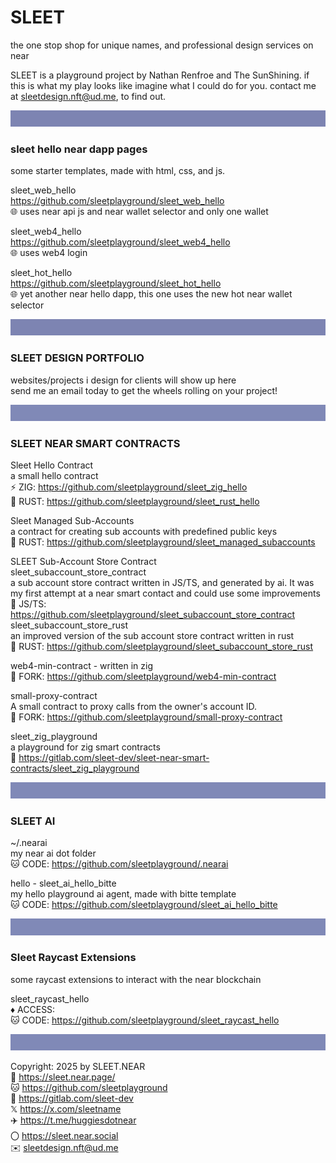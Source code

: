 # SLEET
the one stop shop for unique names, and professional design services on near

SLEET is a playground project by Nathan Renfroe and The SunShining.
if this is what my play looks like imagine what I could do for you.
contact me at sleetdesign.nft@ud.me, to find out.


![](../src/sleet_banner_100px_7d84b2.svg)



### sleet hello near dapp pages
some starter templates, made with html, css, and js.

sleet_web_hello
<br/>
https://github.com/sleetplayground/sleet_web_hello
<br/>
🌐 uses near api js and near wallet selector and only one wallet

sleet_web4_hello
<br/>
https://github.com/sleetplayground/sleet_web4_hello
<br/>
🌐 uses web4 login


sleet_hot_hello
<br/>
https://github.com/sleetplayground/sleet_hot_hello
<br/>
🌐 yet another near hello dapp, this one uses the new hot near wallet selector


![](../src/sleet_banner_100px_7d84b2.svg)
### SLEET DESIGN PORTFOLIO

websites/projects i design for clients will show up here
<br/>
send me an email today to get the wheels rolling on your project!


![](../src/sleet_banner_100px_8089b7.svg)
### SLEET NEAR SMART CONTRACTS

Sleet Hello Contract
<br/>
a small hello contract
<br/>
⚡️ ZIG: https://github.com/sleetplayground/sleet_zig_hello
<br/>
🦀 RUST: https://github.com/sleetplayground/sleet_rust_hello

Sleet Managed Sub-Accounts
<br/>
a contract for creating sub accounts with predefined public keys
<br/>
🦀 RUST: https://github.com/sleetplayground/sleet_managed_subaccounts

SLEET Sub-Account Store Contract
<br/>
sleet_subaccount_store_contract
<br/>
a sub account store contract written in JS/TS, and generated by ai. It was my first attempt at a near smart contact and could use some improvements
<br/>
🐠 JS/TS: https://github.com/sleetplayground/sleet_subaccount_store_contract
<br/>
sleet_subaccount_store_rust
<br/>
an improved version of the sub account store contract written in rust
<br/>
🦀 RUST: https://github.com/sleetplayground/sleet_subaccount_store_rust


web4-min-contract - written in zig
<br/>
🍴 FORK: https://github.com/sleetplayground/web4-min-contract

small-proxy-contract
<br/>
A small contract to proxy calls from the owner's account ID.
<br/>
🍴 FORK: https://github.com/sleetplayground/small-proxy-contract

sleet_zig_playground
<br/>
a playground for zig smart contracts
<br/>
🦊 https://gitlab.com/sleet-dev/sleet-near-smart-contracts/sleet_zig_playground


![](../src/sleet_banner_100px_8089b7.svg)
### SLEET AI

~/.nearai
<br/>
my near ai dot folder
<br/>
🐱 CODE: https://github.com/sleetplayground/.nearai




hello - sleet_ai_hello_bitte
<br/>
my hello playground ai agent, made with bitte template
<br/>
🐱 CODE: https://github.com/sleetplayground/sleet_ai_hello_bitte


![](../src/sleet_banner_100px_8089b7.svg)

### Sleet Raycast Extensions
some raycast extensions to interact with the near blockchain

sleet_raycast_hello
<br/>
♦️ ACCESS: 
<br/>
🐱 CODE: https://github.com/sleetplayground/sleet_raycast_hello



![](../src/sleet_banner_100px_8089b7.svg)

Copyright: 2025 by SLEET.NEAR
<br/>
🔗 https://sleet.near.page/
<br/>
🐱 https://github.com/sleetplayground
<br/>
🦊 https://gitlab.com/sleet-dev
<br/>
𝕏 https://x.com/sleetname
<br/>
✈️ https://t.me/huggiesdotnear
<br/>
〇 https://sleet.near.social
<br/>
✉️ sleetdesign.nft@ud.me